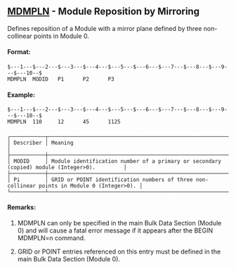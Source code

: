 ## [MDMPLN](https://help.hexagonmi.com/bundle/MSC_Nastran_2022.4/page/Nastran_Combined_Book/qrg/bulkno/TOC.MDMPLN.xhtml) - Module Reposition by Mirroring

Defines reposition of a Module with a mirror plane defined by three non-collinear points in Module 0.

#### Format:<span></span>

```nastran
$---1---$---2---$---3---$---4---$---5---$---6---$---7---$---8---$---9---$---10--$
MDMPLN  MODID   P1      P2      P3                                              
```
#### <span></span>

#### Example:<span></span>

```nastran
$---1---$---2---$---3---$---4---$---5---$---6---$---7---$---8---$---9---$---10--$
MDMPLN  110     12      45      1125                                            
```
#### <span></span>

```text
┌───────────┬─────────────────────────────────────────────────────────────────────────────────────────────┐
│ Describer │ Meaning                                                                                     │
├───────────┼─────────────────────────────────────────────────────────────────────────────────────────────┤
│ MODID     │ Module identification number of a primary or secondary (copied) module (Integer>0).         │
├───────────┼─────────────────────────────────────────────────────────────────────────────────────────────┤
│ Pi        │ GRID or POINT identification numbers of three non-collinear points in Module 0 (Integer>0). │
└───────────┴─────────────────────────────────────────────────────────────────────────────────────────────┘
```
#### Remarks:

1. MDMPLN can only be specified in the main Bulk Data Section (Module 0) and will cause a fatal error message if it appears after the BEGIN MDMPLN=n command.

2. GRID or POINT entries referenced on this entry must be defined in the main Bulk Data Section (Module 0).

